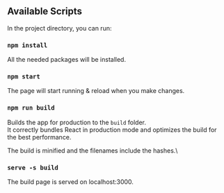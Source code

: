 ## Available Scripts

In the project directory, you can run:

### `npm install`

All the needed packages will be installed.

### `npm start`

The page will start running & reload when you make changes.

### `npm run build`

Builds the app for production to the `build` folder.\
It correctly bundles React in production mode and optimizes the build for the best performance.

The build is minified and the filenames include the hashes.\

### `serve -s build`

The build page is served on localhost:3000.
